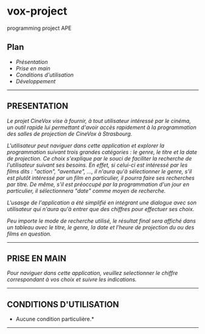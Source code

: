 # vox-project
programming project APE


Plan
---
  - *Présentation*
  - *Prise en main*
  - *Conditions d'utilisation*
  - *Développement*
  
---------------------------------------------------------------------------------------------------------------------------------------------------------------------------------

PRESENTATION
---
*Le projet CineVox vise à fournir, à tout utilisateur intéressé par le cinéma, un outil rapide lui permettant d'avoir accès rapidement à la programmation des salles de projection de CineVox à Strasbourg.*

*L'utilisateur peut naviguer dans cette application et explorer la programmation suivant trois grandes catégories : le genre, le titre et la date de projection.*
*Ce choix s'explique par le souci de faciliter la recherche de l'utilisateur suivant ses besoins. En effet, si celui-ci est intéressé par les films dits : "action", "aventure", ..., il n'aura qu'à sélectionner le genre, s'il est plutôt intéressé par un film en particulier, il pourra faire ses recherches par titre. De même, s'il est préoccupé par la programmation d'un jour en particulier, il sélectionnera "date" comme moyen de recherche.*

*L'usasge de l'application a été simplifié en intégrant une dialogue avec son utilisateur qui n'aura qu'à entrer que des chiffres pour effectuer ses choix.*

*Peu importe le mode de recherche utilisé, le résultat final sera affiché dans un tableau avec le titre, le genre, la date et l'heure de projection du ou des films en question.*

------------------------------
PRISE EN MAIN
--
*Pour naviguer dans cette application, veuillez selectionner le chiffre correspondant à vos choix et suivre les indications.*

------------------------------
CONDITIONS D'UTILISATION
--
* Aucune condition particulière.*

------------------------------
